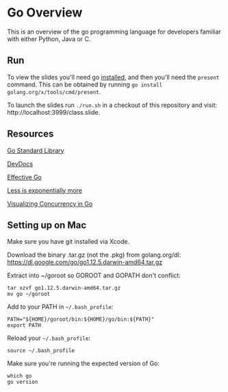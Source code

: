 # Go Overview

This is an overview of the go programming language for developers familiar with either Python, Java or C.

## Run

To view the slides you'll need go [installed](https://golang.org/dl/), and then you'll need the `present` command. This can be obtained by running `go install golang.org/x/tools/cmd/present`.

To launch the slides run `./run.sh` in a checkout of this repository and visit: http://localhost:3999/class.slide.

## Resources
[Go Standard Library](https://golang.org/pkg/#stdlib)

[DevDocs](https://devdocs.io/go/)

[Effective Go](https://golang.org/doc/effective_go.html)

[Less is exponentially more](https://commandcenter.blogspot.com/2012/06/less-is-exponentially-more.html)

[Visualizing Concurrency in Go](https://www.youtube.com/watch?v=KyuFeiG3Y60)

## Setting up on Mac
Make sure you have git installed via Xcode.

Download the binary .tar.gz (not the .pkg) from golang.org/dl: https://dl.google.com/go/go1.12.5.darwin-amd64.tar.gz

Extract into ~/goroot so GOROOT and GOPATH don't conflict:

```
tar xzvf go1.12.5.darwin-amd64.tar.gz
mv go ~/goroot
```

Add to your PATH in `~/.bash_profile`:

```
PATH="${HOME}/goroot/bin:${HOME}/go/bin:${PATH}"
export PATH
```

Reload your `~/.bash_profile`:

```
source ~/.bash_profile
```

Make sure you're running the expected version of Go:

```
which go
go version
```

